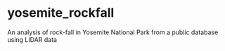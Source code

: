 # yosemite_rockfall
An analysis of rock-fall in Yosemite National Park from a public database using LIDAR data

